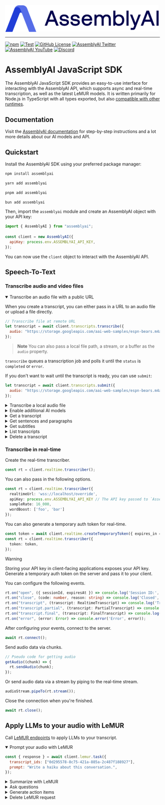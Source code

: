 <img src="https://github.com/AssemblyAI/assemblyai-node-sdk/blob/main/assemblyai.png?raw=true" width="500"/>

---

[![npm](https://img.shields.io/npm/v/assemblyai)](https://www.npmjs.com/package/assemblyai)
[![Test](https://github.com/AssemblyAI/assemblyai-node-sdk/actions/workflows/test.yml/badge.svg)](https://github.com/AssemblyAI/assemblyai-node-sdk/actions/workflows/test.yml)
[![GitHub License](https://img.shields.io/github/license/AssemblyAI/assemblyai-node-sdk)](https://github.com/AssemblyAI/assemblyai-node-sdk/blob/main/LICENSE)
[![AssemblyAI Twitter](https://img.shields.io/twitter/follow/AssemblyAI?label=%40AssemblyAI&style=social)](https://twitter.com/AssemblyAI)
[![AssemblyAI YouTube](https://img.shields.io/youtube/channel/subscribers/UCtatfZMf-8EkIwASXM4ts0A)](https://www.youtube.com/@AssemblyAI)
[![Discord](https://img.shields.io/discord/875120158014853141?logo=discord&label=Discord&link=https%3A%2F%2Fdiscord.com%2Fchannels%2F875120158014853141&style=social)
](https://assemblyai.com/discord)

# AssemblyAI JavaScript SDK

The AssemblyAI JavaScript SDK provides an easy-to-use interface for interacting with the AssemblyAI API,
which supports async and real-time transcription, as well as the latest LeMUR models.
It is written primarily for Node.js in TypeScript with all types exported, but also [compatible with other runtimes](./docs/compat.md).

## Documentation

Visit the [AssemblyAI documentation](https://www.assemblyai.com/docs) for step-by-step instructions and a lot more details about our AI models and API.

## Quickstart

Install the AssemblyAI SDK using your preferred package manager:

```bash
npm install assemblyai
```

```bash
yarn add assemblyai
```

```bash
pnpm add assemblyai
```

```bash
bun add assemblyai
```

Then, import the `assemblyai` module and create an AssemblyAI object with your API key:

```js
import { AssemblyAI } from "assemblyai";

const client = new AssemblyAI({
  apiKey: process.env.ASSEMBLYAI_API_KEY,
});
```

You can now use the `client` object to interact with the AssemblyAI API.

## Speech-To-Text

### Transcribe audio and video files

<details open>
  <summary>Transcribe an audio file with a public URL</summary>

When you create a transcript, you can either pass in a URL to an audio file or upload a file directly.

```js
// Transcribe file at remote URL
let transcript = await client.transcripts.transcribe({
  audio: "https://storage.googleapis.com/aai-web-samples/espn-bears.m4a",
});
```

> **Note**
> You can also pass a local file path, a stream, or a buffer as the `audio` property.

`transcribe` queues a transcription job and polls it until the `status` is `completed` or `error`.

If you don't want to wait until the transcript is ready, you can use `submit`:

```js
let transcript = await client.transcripts.submit({
  audio: "https://storage.googleapis.com/aai-web-samples/espn-bears.m4a",
});
```

</details>

<details>
  <summary>Transcribe a local audio file</summary>

When you create a transcript, you can either pass in a URL to an audio file or upload a file directly.

```js
// Upload a file via local path and transcribe
let transcript = await client.transcripts.transcribe({
  audio: "./news.mp4",
});
```

> **Note:**
> You can also pass a file URL, a stream, or a buffer as the `audio` property.

`transcribe` queues a transcription job and polls it until the `status` is `completed` or `error`.

If you don't want to wait until the transcript is ready, you can use `submit`:

```js
let transcript = await client.transcripts.submit({
  audio: "./news.mp4",
});
```

</details>

<details>
  <summary>Enable additional AI models</summary>

You can extract even more insights from the audio by enabling any of our [AI models](https://www.assemblyai.com/docs/audio-intelligence) using _transcription options_.
For example, here's how to enable [Speaker diarization](https://www.assemblyai.com/docs/speech-to-text/speaker-diarization) model to detect who said what.

```js
let transcript = await client.transcripts.transcribe({
  audio: "https://storage.googleapis.com/aai-web-samples/espn-bears.m4a",
  speaker_labels: true,
});
for (let utterance of transcript.utterances) {
  console.log(`Speaker ${utterance.speaker}: ${utterance.text}`);
}
```

</details>

<details>
  <summary>Get a transcript</summary>

This will return the transcript object in its current state. If the transcript is still processing, the `status` field will be `queued` or `processing`. Once the transcript is complete, the `status` field will be `completed`.

```js
const transcript = await client.transcripts.get(transcript.id);
```

If you created a transcript using `.submit()`, you can still poll until the transcript `status` is `completed` or `error` using `.waitUntilReady()`:

```js
const transcript = await client.transcripts.waitUntilReady(transcript.id, {
  // How frequently the transcript is polled in ms. Defaults to 3000.
  pollingInterval: 1000,
  // How long to wait in ms until the "Polling timeout" error is thrown. Defaults to infinite (-1).
  pollingTimeout: 5000,
});
```

</details>
<details>
  <summary>Get sentences and paragraphs</summary>

```js
const sentences = await client.transcripts.sentences(transcript.id);
const paragraphs = await client.transcripts.paragraphs(transcript.id);
```

</details>

<details>
  <summary>Get subtitles</summary>

```js
const charsPerCaption = 32;
let srt = await client.transcripts.subtitles(transcript.id, "srt");
srt = await client.transcripts.subtitles(transcript.id, "srt", charsPerCaption);

let vtt = await client.transcripts.subtitles(transcript.id, "vtt");
vtt = await client.transcripts.subtitles(transcript.id, "vtt", charsPerCaption);
```

</details>
<details>
  <summary>List transcripts</summary>

This will return a page of transcripts you created.

```js
const page = await client.transcripts.list();
```

You can also paginate over all pages.

```typescript
let nextPageUrl: string | null = null;
do {
  const page = await client.transcripts.list(nextPageUrl);
  nextPageUrl = page.page_details.next_url;
} while (nextPageUrl !== null);
```

</details>

<details>
<summary>Delete a transcript</summary>

```js
const res = await client.transcripts.delete(transcript.id);
```

</details>

### Transcribe in real-time

Create the real-time transcriber.

```typescript
const rt = client.realtime.transcriber();
```

You can also pass in the following options.

```typescript
const rt = client.realtime.transcriber({
  realtimeUrl: 'wss://localhost/override',
  apiKey: process.env.ASSEMBLYAI_API_KEY // The API key passed to `AssemblyAI` will be used by default,
  sampleRate: 16_000,
  wordBoost: ['foo', 'bar']
});
```

You can also generate a temporary auth token for real-time.

```typescript
const token = await client.realtime.createTemporaryToken({ expires_in = 60 });
const rt = client.realtime.transcriber({
  token: token,
});
```

> [!WARNING]
> Storing your API key in client-facing applications exposes your API key.
> Generate a temporary auth token on the server and pass it to your client.

You can configure the following events.

<!-- prettier-ignore -->
```typescript
rt.on("open", ({ sessionId, expiresAt }) => console.log('Session ID:', sessionId, 'Expires at:', expiresAt));
rt.on("close", (code: number, reason: string) => console.log('Closed', code, reason));
rt.on("transcript", (transcript: RealtimeTranscript) => console.log('Transcript:', transcript));
rt.on("transcript.partial", (transcript: PartialTranscript) => console.log('Partial transcript:', transcript));
rt.on("transcript.final", (transcript: FinalTranscript) => console.log('Final transcript:', transcript));
rt.on("error", (error: Error) => console.error('Error', error));
```

After configuring your events, connect to the server.

```typescript
await rt.connect();
```

Send audio data via chunks.

```typescript
// Pseudo code for getting audio
getAudio((chunk) => {
  rt.sendAudio(chunk);
});
```

Or send audio data via a stream by piping to the real-time stream.

```typescript
audioStream.pipeTo(rt.stream());
```

Close the connection when you're finished.

```typescript
await rt.close();
```

## Apply LLMs to your audio with LeMUR

Call [LeMUR endpoints](https://www.assemblyai.com/docs/api-reference/lemur) to apply LLMs to your transcript.

<details open>
<summary>Prompt your audio with LeMUR</summary>

```js
const { response } = await client.lemur.task({
  transcript_ids: ["0d295578-8c75-421a-885a-2c487f188927"],
  prompt: "Write a haiku about this conversation.",
});
```

</details>

<details>
<summary>Summarize with LeMUR</summary>

```js
const { response } = await client.lemur.summary({
  transcript_ids: ["0d295578-8c75-421a-885a-2c487f188927"],
  answer_format: "one sentence",
  context: {
    speakers: ["Alex", "Bob"],
  },
});
```

</details>

<details>
<summary>Ask questions</summary>

```js
const { response } = await client.lemur.questionAnswer({
  transcript_ids: ["0d295578-8c75-421a-885a-2c487f188927"],
  questions: [
    {
      question: "What are they discussing?",
      answer_format: "text",
    },
  ],
});
```

</details>
<details>
<summary>Generate action items</summary>

```js
const { response } = await client.lemur.actionItems({
  transcript_ids: ["0d295578-8c75-421a-885a-2c487f188927"],
});
```

</details>
<details>
<summary>Delete LeMUR request</summary>

```js
const response = await client.lemur.purgeRequestData(lemurResponse.request_id);
```

</details>
